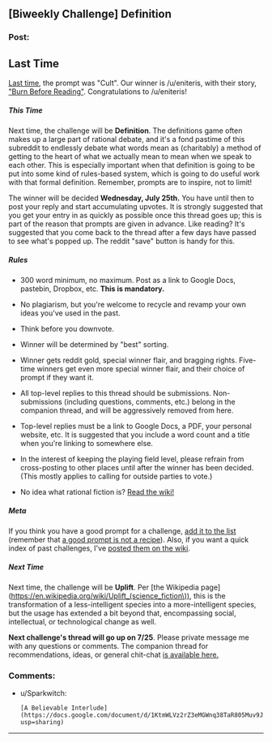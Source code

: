 ## [Biweekly Challenge] Definition

### Post:

## Last Time

[Last time](https://www.reddit.com/r/rational/comments/8udp2g/biweekly_challenge_cult/), the prompt was "Cult". Our winner is /u/eniteris, with their story, ["Burn Before Reading"](https://www.reddit.com/r/rational/comments/8udp2g/biweekly_challenge_cult/e1xrsiq/). Congratulations to /u/eniteris!

##### This Time

Next time, the challenge will be **Definition**. The definitions game often makes up a large part of rational debate, and it's a fond pastime of this subreddit to endlessly debate what words mean as (charitably) a method of getting to the heart of what we actually mean to mean when we speak to each other. This is especially important when that definition is going to be put into some kind of rules-based system, which is going to do useful work with that formal definition. Remember, prompts are to inspire, not to limit!

The winner will be decided **Wednesday, July 25th.** You have until then to post your reply and start accumulating upvotes. It is strongly suggested that you get your entry in as quickly as possible once this thread goes up; this is part of the reason that prompts are given in advance. Like reading? It's suggested that you come back to the thread after a few days have passed to see what's popped up. The reddit "save" button is handy for this.

##### Rules

* 300 word minimum, no maximum. Post as a link to Google Docs, pastebin, Dropbox, etc. **This is mandatory.**

* No plagiarism, but you're welcome to recycle and revamp your own ideas you've used in the past.

* Think before you downvote.

* Winner will be determined by "best" sorting.

* Winner gets reddit gold, special winner flair, and bragging rights. Five-time winners get even more special winner flair, and their choice of prompt if they want it.

* All top-level replies to this thread should be submissions. Non-submissions (including questions, comments, etc.) belong in the companion thread, and will be aggressively removed from here.

* Top-level replies must be a link to Google Docs, a PDF, your personal website, etc. It is suggested that you include a word count and a title when you're linking to somewhere else.

* In the interest of keeping the playing field level, please refrain from cross-posting to other places until after the winner has been decided. (This mostly applies to calling for outside parties to vote.)

* No idea what rational fiction is? [Read the wiki!](http://www.reddit.com/r/rational/wiki/index)

##### Meta

If you think you have a good prompt for a challenge, [add it to the list](https://docs.google.com/spreadsheets/d/1B6HaZc8FYkr6l6Q4cwBc9_-Yq1g0f_HmdHK5L1tbEbA/edit?usp=sharing) (remember that [a good prompt is not a recipe](http://www.reddit.com/r/WritingPrompts/wiki/prompts?src=RECIPE)). Also, if you want a quick index of past challenges, I've [posted them on the wiki](https://www.reddit.com/r/rational/wiki/weeklychallenge).

##### Next Time

Next time, the challenge will be **Uplift**. Per [the Wikipedia page](https://en.wikipedia.org/wiki/Uplift_(science_fiction\)), this is the transformation of a less-intelligent species into a more-intelligent species, but the usage has extended a bit beyond that, encompassing social, intellectual, or technological change as well.

**Next challenge's thread will go up on 7/25**. Please private message me with any questions or comments. The companion thread for recommendations, ideas, or general chit-chat [is available here.](https://www.reddit.com/r/rational/comments/8y5rp3/challenge_companion_definition/)

### Comments:

- u/Sparkwitch:
  ```
  [A Believable Interlude](https://docs.google.com/document/d/1KtmWLVz2rZ3eMGWnq38TaR805Muv9JuAUd_fiQCQBtk/edit?usp=sharing)
  ```

---

